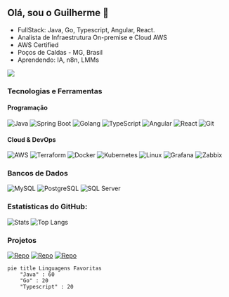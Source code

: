 ## Olá, sou o Guilherme 👋

- FullStack: Java, Go, Typescript, Angular, React.
- Analista de Infraestrutura On-premise e Cloud AWS
- AWS Certified
- Poços de Caldas - MG, Brasil  
- Aprendendo: IA, n8n, LMMs
<a href="https://linkedin.com/in/guilhermeflauzino">
  <img src="https://img.shields.io/badge/LinkedIn-0077B5?style=for-the-badge&logo=linkedin&logoColor=white">
</a>

### Tecnologias e Ferramentas
#### Programação
![Java](https://img.shields.io/badge/Java-ED8B00?style=for-the-badge&logo=openjdk&logoColor=white)
![Spring Boot](https://img.shields.io/badge/Spring_Boot-6DB33F?style=for-the-badge&logo=spring-boot&logoColor=white)
![Golang](https://img.shields.io/badge/Go-00ADD8?style=for-the-badge&logo=go&logoColor=white)
![TypeScript](https://img.shields.io/badge/TypeScript-3178C6?style=for-the-badge&logo=typescript&logoColor=white)
![Angular](https://img.shields.io/badge/Angular-DD0031?style=for-the-badge&logo=angular&logoColor=white)
![React](https://img.shields.io/badge/React-61DAFB?style=for-the-badge&logo=react&logoColor=black)
![Git](https://img.shields.io/badge/Git-F05032?style=for-the-badge&logo=git&logoColor=white)

#### Cloud & DevOps  
![AWS](https://img.shields.io/badge/AWS-232F3E?style=for-the-badge&logo=amazon-aws&logoColor=white)
![Terraform](https://img.shields.io/badge/Terraform-7B42BC?style=for-the-badge&logo=terraform&logoColor=white)
![Docker](https://img.shields.io/badge/Docker-2496ED?style=for-the-badge&logo=docker&logoColor=white)
![Kubernetes](https://img.shields.io/badge/Kubernetes-326CE5?style=for-the-badge&logo=kubernetes&logoColor=white)
![Linux](https://img.shields.io/badge/Linux-FCC624?style=for-the-badge&logo=linux&logoColor=black)
![Grafana](https://img.shields.io/badge/Grafana-F46800?style=for-the-badge&logo=grafana&logoColor=white)
![Zabbix](https://img.shields.io/badge/Zabbix-D50000?style=for-the-badge&logo=zabbix&logoColor=white)

### Bancos de Dados

![MySQL](https://img.shields.io/badge/MySQL-4479A1?style=for-the-badge&logo=mysql&logoColor=white)
![PostgreSQL](https://img.shields.io/badge/PostgreSQL-4169E1?style=for-the-badge&logo=postgresql&logoColor=white)
![SQL Server](https://img.shields.io/badge/SQL%20Server-CC2927?style=for-the-badge&logo=microsoft-sql-server&logoColor=white)


### **Estatísticas do GitHub:**  
![Stats](https://github-readme-stats.vercel.app/api?username=guiflauzino18&show_icons=true&theme=dracula)
![Top Langs](https://github-readme-stats.vercel.app/api/top-langs/?username=guiflauzino18&layout=compact&theme=dracula)


### Projetos
[![Repo](https://github-readme-stats.vercel.app/api/pin/?username=guiflauzino18&repo=gregorian-api&theme=dracula&description=API+para+agendamento+em+Java+e+Spring+Boot)](https://github.com/guiflauzino18/gregorian-api)
[![Repo](https://github-readme-stats.vercel.app/api/pin/?username=guiflauzino18&repo=AwsS3Actions&theme=dracula)](https://github.com/guiflauzino18/AwsS3Actions)
[![Repo](https://github-readme-stats.vercel.app/api/pin/?username=guiflauzino18&repo=IAssistentChat&theme=dracula)](https://github.com/guiflauzino18/IAssistentChat)

```mermaid
pie title Linguagens Favoritas
    "Java" : 60
    "Go" : 20
    "Typescript" : 20
```
